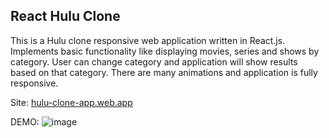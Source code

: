 ## React Hulu Clone
This is a Hulu clone responsive web application written in React.js. Implements basic functionality like displaying movies, series and shows by category. User can change category and application will show results based on that category. There are many animations and application is fully responsive.

Site: [hulu-clone-app.web.app](https://hulu-clone-app.web.app/)

DEMO:
![image](https://user-images.githubusercontent.com/46346197/217793547-badbaa2c-22b7-402b-9c38-86c8b96bd0b8.png)
